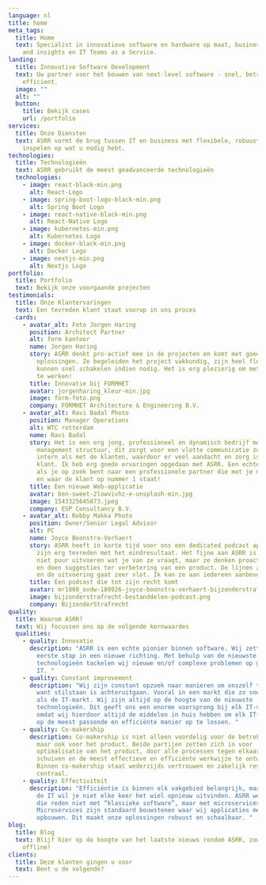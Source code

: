 ```yaml
---
language: nl
title: home
meta_tags:
  title: Home
  text: Specialist in innovatieve software en hardware op maat, business analytics
    and insights en IT Teams as a Service.
landing:
  title: Innovative Software Development
  text: Uw partner voor het bouwen van next-level software - snel, betrouwbaar en
    efficient.
  image: ""
  alt: ""
  button:
    title: Bekijk cases
    url: /portfolio
services:
  title: Onze Diensten
  text: ASRR vormt de brug tussen IT en business met flexibele, robuuste teams die
    inspelen op wat u nodig hebt.
technologies:
  title: Technologieën
  text: ASRR gebruikt de meest geadvanceerde technologieën
  technologies:
    - image: react-black-min.png
      alt: React-Logo
    - image: spring-boot-logo-black-min.png
      alt: Spring Boot Logo
    - image: react-native-black-min.png
      alt: React-Native Logo
    - image: kubernetes-min.png
      alt: Kubernetes Logo
    - image: docker-black-min.png
      alt: Docker Logo
    - image: nextjs-min.png
      alt: Nextjs Logo
portfolio:
  title: Portfolio
  text: Bekijk onze voorgaande projecten
testimonials:
  title: Onze Klantervaringen
  text: Een tevreden klant staat voorop in ons proces
  cards:
    - avatar_alt: Foto Jorgen Haring
      position: Architect Partner
      alt: form kantoor
      name: Jorgen Haring
      story: ASRR denkt pro-actief mee in de projecten en komt met goede en efficiënte
        oplossingen. Ze begeleiden het project vakkundig, zijn heel flexibel en
        kunnen snel schakelen indien nodig. Het is erg plezierig om met ze samen
        te werken!
      title: Innovatie bij FORMHET
      avatar: jorgenharing_kleur-min.jpg
      image: form-foto.png
      company: FORMHET Architecture & Engineering B.V.
    - avatar_alt: Ravi Badal Photo
      position: Manager Operations
      alt: WTC rotterdam
      name: Ravi Badal
      story: Het is een erg jong, professioneel en dynamisch bedrijf met een flat
        management structuur, dit zorgt voor een vlotte communicatie zowel
        intern als met de klanten, waardoor er veel aandacht en zorg is voor de
        klant. Ik heb erg goede ervaringen opgedaan met ASRR. Een echte aanrader
        als je op zoek bent naar een professionele partner die met je meedenkt
        en waar de klant op nummer 1 staat!
      title: Een nieuwe Web-applicatie
      avatar: ben-sweet-2lowvivhz-e-unsplash-min.jpg
      image: 1543325645873.jpeg
      company: ESP Consultancy B.V.
    - avatar_alt: Robby Makka Photo
      position: Owner/Senior Legal Advisor
      alt: PC
      name: Joyce Boonstra-Verhaert
      story: ASRR heeft in korte tijd voor ons een dedicated podcast app gecreëerd. We
        zijn erg tevreden met het eindresultaat. Het fijne aan ASRR is dat ze
        niet puur uitvoeren wat je van ze vraagt, maar ze denken proactief mee
        en doen suggesties ter verbetering van een product. De lijnen zijn kort
        en de uitvoering gaat zeer vlot. Ik kan ze aan iedereen aanbevelen.
      title: Een podcast die tot zijn recht komt
      avatar: mr1808_ovdw-180926-joyce-boonstra-verhaert-bijzonderstrafrecht-advocatuur.jpeg
      image: bijzonderstrafrecht-bestanddelen-podcast.png
      company: BijzonderStrafrecht
quality:
  title: Waarom ASRR?
  text: Wij focussen ons op de volgende kernwaardes
  qualities:
    - quality: Innovatie
      description: "ASRR is een echte pionier binnen software. Wij zetten graag de
        eerste stap in een nieuwe richting. Met behulp van de nieuwste
        technologieën tackelen wij nieuwe en/of complexe problemen op gebied van
        IT. "
    - quality: Constant improvement
      description: "Wij zijn constant opzoek naar manieren om onszelf te verbeteren,
        want stilstaan is achteruitgaan. Vooral in een markt die zo snel groeit
        als de IT-markt. Wij zijn altijd op de hoogte van de nieuwste
        technologieën. Dit geeft ons een enorme voorsprong bij elk IT-vraagstuk,
        omdat wij hierdoor altijd de middelen in huis hebben om elk IT-vraagstuk
        op de meest passende en efficiënte manier op te lossen. "
    - quality: Co-makership
      description: Co-makership is niet alleen voordelig voor de betrokken partijen,
        maar ook voor het product. Beide partijen zetten zich in voor
        optimalisatie van het product, door alle processen tegen elkaar aan te
        schuiven en de meest effectieve en efficiënte werkwijze te ontwikkelen.
        Binnen co-makership staat wederzijds vertrouwen en zakelijk respect
        centraal.
    - quality: Effectiviteit
      description: "Efficiëntie is binnen elk vakgebied belangrijk, maar vooral binnen
        de IT wil je niet elke keer het wiel opnieuw uitvinden. ASRR werkt om
        die reden niet met “klassieke software”, maar met microservices.
        Microservices zijn standaard bouwstenen waar wij applicaties mee
        opbouwen. Dit maakt onze oplossingen robuust en schaalbaar. "
blog:
  title: Blog
  text: Blijf hier op de hoogte van het laatste nieuws rondom ASRR, zowel on-als
    offline!
clients:
  title: Deze klanten gingen u voor
  text: Bent u de volgende?
---
```

